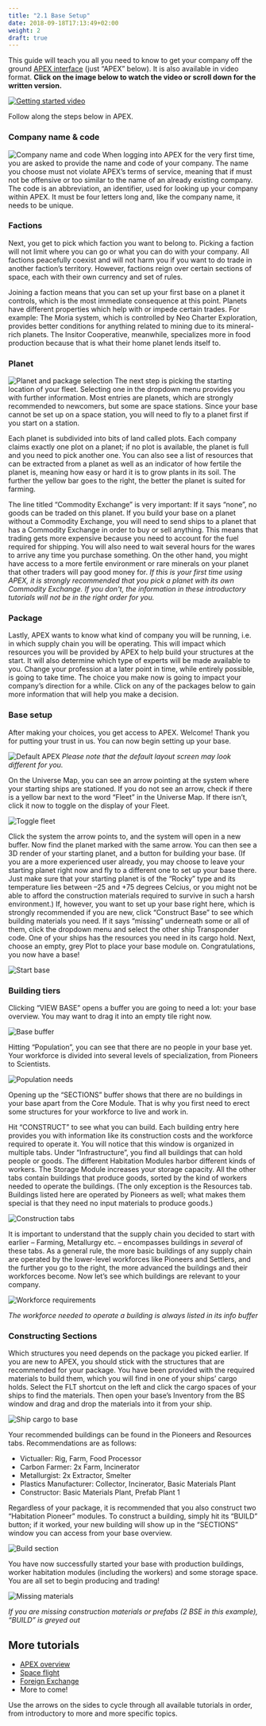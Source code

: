 ```yaml
---
title: "2.1 Base Setup"
date: 2018-09-18T17:13:49+02:00
weight: 2
draft: true
---
```


This guide will teach you all you need to know to get your company off the ground [APEX interface](LINK) (just “APEX” below). It is also available in video format. __Click on the image below to watch the video or scroll down for the written version.__

[![Getting started video](thumbnail-tutorial-2.jpg)](https://youtu.be/MAULyd4F9Bk)

Follow along the steps below in APEX.

### Company name & code

![Company name and code](company-name-and-code.png)
When logging into APEX for the very first time, you are asked to provide the name and code of your company. The name you choose must not violate APEX’s terms of service, meaning that if must not be offensive or too similar to the name of an already existing company. The code is an abbreviation, an identifier, used for looking up your company within APEX. It must be four letters long and, like the company name, it needs to be unique.

### Factions
Next, you get to pick which faction you want to belong to. Picking a faction will not limit where you can go or what you can do with your company. All factions peacefully coexist and will not harm you if you want to do trade in another faction’s territory. However, factions reign over certain sections of space, each with their own currency and set of rules.

Joining a faction means that you can set up your first base on a planet it controls, which is the most immediate consequence at this point. Planets have different properties which help with or impede certain trades. For example: The Moria system, which is controlled by Neo Charter Exploration, provides better conditions for anything related to mining due to its mineral-rich planets. The Insitor Cooperative, meanwhile, specializes more in food production because that is what their home planet lends itself to.	

### Planet
![Planet and package selection](pick-planet-and-package.png)
The next step is picking the starting location of your fleet. Selecting one in the dropdown menu provides you with further information. Most entries are planets, which are strongly recommended to newcomers, but some are space stations. Since your base cannot be set up on a space station, you will need to fly to a planet first if you start on a station.

Each planet is subdivided into bits of land called plots. Each company claims exactly one plot on a planet; if no plot is available, the planet is full and you need to pick another one. You can also see a list of resources that can be extracted from a planet as well as an indicator of how fertile the planet is, meaning how easy or hard it is to grow plants in its soil. The further the yellow bar goes to the right, the better the planet is suited for farming.

The line titled “Commodity Exchange” is very important: If it says “none”, no goods can be traded on this planet. If you build your base on a planet without a Commodity Exchange, you will need to send ships to a planet that has a Commodity Exchange in order to buy or sell anything. This means that trading gets more expensive because you need to account for the fuel required for shipping. You will also need to wait several hours for the wares to arrive any time you purchase something. On the other hand, you might have access to a more fertile environment or rare minerals on your planet that other traders will pay good money for. _If this is your first time using APEX, it is strongly recommended that you pick a planet with its own Commodity Exchange. If you don't, the information in these introductory tutorials will not be in the right order for you._

### Package
Lastly, APEX wants to know what kind of company you will be running, i.e. in which supply chain you will be operating. This will impact which resources you will be provided by APEX to help build your structures at the start. It will also determine which type of experts will be made available to you. Change your profession at a later point in time, while entirely possible, is going to take time. The choice you make now is going to impact your company’s direction for a while. Click on any of the packages below to gain more information that will help you make a decision.




### Base setup
After making your choices, you get access to APEX. Welcome! Thank you for putting your trust in us. You can now begin setting up your base.

![Default APEX](default-apex.png)
_Please note that the default layout screen may look different for you._

On the Universe Map, you can see an arrow pointing at the system where your starting ships are stationed. If you do not see an arrow, check if there is a yellow bar next to the word “Fleet” in the Universe Map. If there isn’t, click it now to toggle on the display of your Fleet.

![Toggle fleet](fleet.gif)

Click the system the arrow points to, and the system will open in a new buffer. Now find the planet marked with the same arrow. You can then see a 3D render of your starting planet, and a button for building your base. (If you are a more experienced user already, you may choose to leave your starting planet right now and fly to a different one to set up your base there. Just make sure that your starting planet is of the “Rocky” type and its temperature lies between –25 and +75 degrees Celcius, or you might not be able to afford the construction materials required to survive in such a harsh environment.) If, however, you want to set up your base right here, which is strongly recommended if you are new, click “Construct Base” to see which building materials you need. If it says “missing” underneath some or all of them, click the dropdown menu and select the other ship Transponder code. One of your ships has the resources you need in its cargo hold. Next, choose an empty, grey Plot to place your base module on. Congratulations, you now have a base!

![Start base](basebuilding.gif)

### Building tiers

Clicking “VIEW BASE” opens a buffer you are going to need a lot: your base overview. You may want to drag it into an empty tile right now.

![Base buffer](base-buffer.png)

Hitting “Population”, you can see that there are no people in your base yet. Your workforce is divided into several levels of specialization, from Pioneers to Scientists.

![Population needs](population-needs.png)

Opening up the “SECTIONS” buffer shows that there are no buildings in your base apart from the Core Module. That is why you first need to erect some structures for your workforce to live and work in.

Hit “CONSTRUCT” to see what you can build. Each building entry here provides you with information like its construction costs and the workforce required to operate it. You will notice that this window is organized in multiple tabs. Under “Infrastructure”, you find all buildings that can hold people or goods. The different Habitation Modules harbor different kinds of workers. The Storage Module increases your storage capacity. All the other tabs contain buildings that produce goods, sorted by the kind of workers needed to operate the buildings. (The only exception is the Resources tab. Buildings listed here are operated by Pioneers as well; what makes them special is that they need no input materials to produce goods.)

![Construction tabs](construction-tabs.png)

It is important to understand that the supply chain you decided to start with earlier – Farming, Metallurgy etc. – encompasses buildings in _several_ of these tabs. As a general rule, the more basic buildings of any supply chain are operated by the lower-level workforces like Pioneers and Settlers, and the further you go to the right, the more advanced the buildings and their workforces become. Now let’s see which buildings are relevant to your company.

![Workforce requirements](required-workforce.gif)

_The workforce needed to operate a building is always listed in its info buffer_

### Constructing Sections

Which structures you need depends on the package you picked earlier. If you are new to APEX, you should stick with the structures that are recommended for your package. You have been provided with the required materials to build them, which you will find in one of your ships’ cargo holds. Select the FLT shortcut on the left and click the cargo spaces of your ships to find the materials. Then open your base’s Inventory from the BS window and drag and drop the materials into it from your ship.

![Ship cargo to base](items-ship-to-base.gif)

Your recommended buildings can be found in the Pioneers and Resources tabs. Recommendations are as follows:

* Victualler: Rig, Farm, Food Processor  
* Carbon Farmer: 2x Farm, Incinerator  
* Metallurgist: 2x Extractor, Smelter  
* Plastics Manufacturer: Collector, Incinerator, Basic Materials Plant  
* Constructor: Basic Materials Plant, Prefab Plant 1  

Regardless of your package, it is recommended that you also construct two “Habitation Pioneer” modules. To construct a building, simply hit its  “BUILD” button; if it worked, your new building will show up in the “SECTIONS” window you can access from your base overview.

![Build section](build-section.png)

You have now successfully started your base with production buildings, worker habitation modules (including the workers) and some storage space. You are all set to begin producing and trading!

![Missing materials](missing-materials.png)

_If you are missing construction materials or prefabs (2 BSE in this example), “BUILD” is greyed out_


## More tutorials

* [APEX overview](LINK)  
* [Space flight](LINK)  
* [Foreign Exchange](LINK)  
* More to come!

Use the arrows on the sides to cycle through all available tutorials in order, from introductory to more and more specific topics.